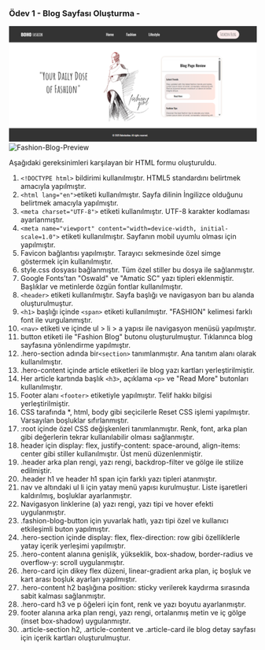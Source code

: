 ###  Ödev 1 - Blog Sayfası Oluşturma -
![ Fashion-Blog](./src/project.png)
![ Fashion-Blog-Preview](./src/project.gif)

Aşağıdaki gereksinimleri karşılayan bir HTML formu oluşturuldu.

1. `<!DOCTYPE html>` bildirimi kullanılmıştır. HTML5 standardını belirtmek amacıyla yapılmıştır.
2. `<html lang="en">`etiketi kullanılmıştır. Sayfa dilinin İngilizce olduğunu belirtmek amacıyla yapılmıştır.
3. `<meta charset="UTF-8">` etiketi kullanılmıştır. UTF-8 karakter kodlaması ayarlanmıştır.
4. `<meta name="viewport" content="width=device-width, initial-scale=1.0">` etiketi kullanılmıştır. Sayfanın mobil uyumlu olması için yapılmıştır.
5. Favicon bağlantısı yapılmıştır. Tarayıcı sekmesinde özel simge göstermek için kullanılmıştır.
6. style.css dosyası bağlanmıştır. Tüm özel stiller bu dosya ile sağlanmıştır.
7. Google Fonts’tan "Oswald" ve "Amatic SC" yazı tipleri eklenmiştir. Başlıklar ve metinlerde özgün fontlar kullanılmıştır.
8. `<header>` etiketi kullanılmıştır. Sayfa başlığı ve navigasyon barı bu alanda oluşturulmuştur.
9. `<h1>` başlığı içinde `<span>` etiketi kullanılmıştır. "FASHION" kelimesi farklı font ile vurgulanmıştır.
10. `<nav>` etiketi ve içinde ul > li > a yapısı ile navigasyon menüsü yapılmıştır.
11. button etiketi ile "Fashion Blog" butonu oluşturulmuştur. Tıklanınca blog sayfasına yönlendirme yapılmıştır.
12. .hero-section adında bir`<section>` tanımlanmıştır. Ana tanıtım alanı olarak kullanılmıştır.
13. .hero-content içinde article etiketleri ile blog yazı kartları yerleştirilmiştir.
14. Her article kartında başlık `<h3>`, açıklama `<p>` ve "Read More" butonları kullanılmıştır.
15. Footer alanı `<footer>` etiketiyle yapılmıştır. Telif hakkı bilgisi yerleştirilmiştir.
16. CSS tarafında *, html, body gibi seçicilerle Reset CSS işlemi yapılmıştır. Varsayılan boşluklar sıfırlanmıştır.
17. :root içinde özel CSS değişkenleri tanımlanmıştır. Renk, font, arka plan gibi değerlerin tekrar kullanılabilir olması sağlanmıştır.
18. header için display: flex, justify-content: space-around, align-items: center gibi stiller kullanılmıştır. Üst menü düzenlenmiştir.
19. .header arka plan rengi, yazı rengi, backdrop-filter ve gölge ile stilize edilmiştir.
20. .header h1 ve header h1 span için farklı yazı tipleri atanmıştır.
21. nav ve altındaki ul li için yatay menü yapısı kurulmuştur. Liste işaretleri kaldırılmış, boşluklar ayarlanmıştır.
22. Navigasyon linklerine (a) yazı rengi, yazı tipi ve hover efekti uygulanmıştır.
26. .fashion-blog-button için yuvarlak hatlı, yazı tipi özel ve kullanıcı etkileşimli buton yapılmıştır.
23. .hero-section içinde display: flex, flex-direction: row gibi özelliklerle yatay içerik yerleşimi yapılmıştır.
24. .hero-content alanına genişlik, yükseklik, box-shadow, border-radius ve overflow-y: scroll uygulanmıştır.
25. .hero-card için dikey flex düzeni, linear-gradient arka plan, iç boşluk ve kart arası boşluk ayarları yapılmıştır.
26. .hero-content h2 başlığına position: sticky verilerek kaydırma sırasında sabit kalması sağlanmıştır.
27. .hero-card h3 ve p öğeleri için font, renk ve yazı boyutu ayarlanmıştır.
28. footer alanına arka plan rengi, yazı rengi, ortalanmış metin ve iç gölge (inset box-shadow) uygulanmıştır.
29. .article-section h2, .article-content ve .article-card ile blog detay sayfası için içerik kartları oluşturulmuştur.

